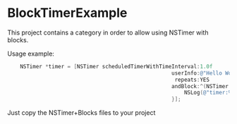 BlockTimerExample
=================

This project contains a category in order to allow using NSTimer with blocks.

Usage example:
```Objective-C
    NSTimer *timer = [NSTimer scheduledTimerWithTimeInterval:1.0f
                                                    userInfo:@"Hello World!"
                                                     repeats:YES
                                                    andBlock:^(NSTimer *timer, id userInfo) {
                                                        NSLog(@"timer:%@ - userinfo:%@",timer, userInfo);
                                                    }];
```

Just copy the NSTimer+Blocks files to your project
